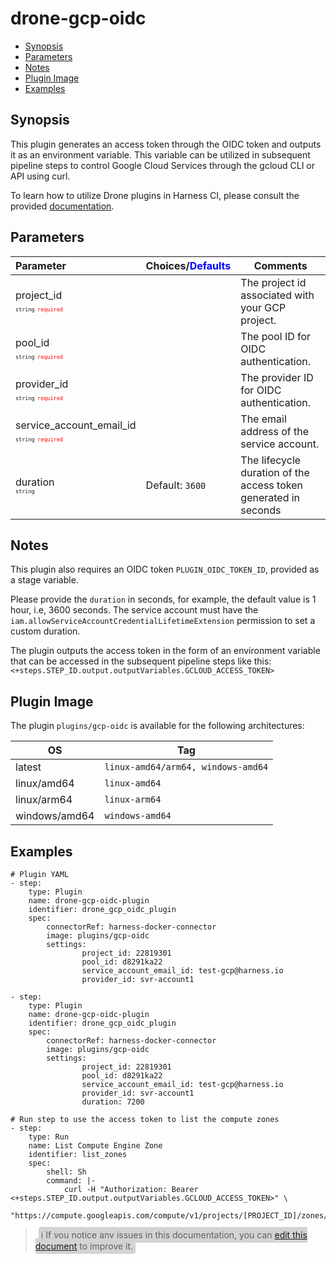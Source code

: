 # drone-gcp-oidc

- [Synopsis](#Synopsis)
- [Parameters](#Parameters)
- [Notes](#Notes)
- [Plugin Image](#Plugin-Image)
- [Examples](#Examples)

## Synopsis

This plugin generates an access token through the OIDC token and outputs it as an environment variable. This variable can be utilized in subsequent pipeline steps to control Google Cloud Services through the gcloud CLI or API using curl.

To learn how to utilize Drone plugins in Harness CI, please consult the provided [documentation](https://developer.harness.io/docs/continuous-integration/use-ci/use-drone-plugins/run-a-drone-plugin-in-ci).

## Parameters

| Parameter                                                                                                                              | Choices/<span style="color:blue;">Defaults</span> | Comments                                                        |
| :------------------------------------------------------------------------------------------------------------------------------------- | :------------------------------------------------ | --------------------------------------------------------------- |
| project_id <span style="font-size: 10px"><br/>`string`</span> <span style="color:red; font-size: 10px">`required`</span>               |                                                   | The project id associated with your GCP project.                |
| pool_id <span style="font-size: 10px"><br/>`string`</span> <span style="color:red; font-size: 10px">`required`</span>                  |                                                   | The pool ID for OIDC authentication.                            |
| provider_id <span style="font-size: 10px"><br/>`string`</span> <span style="color:red; font-size: 10px">`required`</span>              |                                                   | The provider ID for OIDC authentication.                        |
| service_account_email_id <span style="font-size: 10px"><br/>`string`</span> <span style="color:red; font-size: 10px">`required`</span> |                                                   | The email address of the service account.                       |
| duration <span style="font-size: 10px"><br/>`string`</span>                                                                            | Default: `3600`                                   | The lifecycle duration of the access token generated in seconds |

## Notes

This plugin also requires an OIDC token `PLUGIN_OIDC_TOKEN_ID`, provided as a stage variable.

Please provide the `duration` in seconds, for example, the default value is 1 hour, i.e, 3600 seconds. The service account must have the `iam.allowServiceAccountCredentialLifetimeExtension` permission to set a custom duration.

The plugin outputs the access token in the form of an environment variable that can be accessed in the subsequent pipeline steps like this: `<+steps.STEP_ID.output.outputVariables.GCLOUD_ACCESS_TOKEN>`

## Plugin Image

The plugin `plugins/gcp-oidc` is available for the following architectures:

| OS            | Tag                                |
| ------------- | ---------------------------------- |
| latest        | `linux-amd64/arm64, windows-amd64` |
| linux/amd64   | `linux-amd64`                      |
| linux/arm64   | `linux-arm64`                      |
| windows/amd64 | `windows-amd64`                    |

## Examples

```
# Plugin YAML
- step:
    type: Plugin
    name: drone-gcp-oidc-plugin
    identifier: drone_gcp_oidc_plugin
    spec:
        connectorRef: harness-docker-connector
        image: plugins/gcp-oidc
        settings:
                project_id: 22819301
                pool_id: d8291ka22
                service_account_email_id: test-gcp@harness.io
                provider_id: svr-account1

- step:
    type: Plugin
    name: drone-gcp-oidc-plugin
    identifier: drone_gcp_oidc_plugin
    spec:
        connectorRef: harness-docker-connector
        image: plugins/gcp-oidc
        settings:
                project_id: 22819301
                pool_id: d8291ka22
                service_account_email_id: test-gcp@harness.io
                provider_id: svr-account1
                duration: 7200

# Run step to use the access token to list the compute zones
- step:
    type: Run
    name: List Compute Engine Zone
    identifier: list_zones
    spec:
        shell: Sh
        command: |-
            curl -H "Authorization: Bearer <+steps.STEP_ID.output.outputVariables.GCLOUD_ACCESS_TOKEN>" \
            "https://compute.googleapis.com/compute/v1/projects/[PROJECT_ID]/zones/[ZONE]/instances"
```

> <span style="font-size: 14px; margin-left:5px; background-color: #d3d3d3; padding: 4px; border-radius: 4px;">ℹ️ If you notice any issues in this documentation, you can [edit this document](https://github.com/harness-community/drone-gcp-oidc/blob/main/README.md) to improve it.</span>

